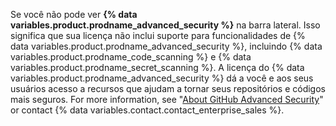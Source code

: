 Se você não pode ver **{% data variables.product.prodname_advanced_security %}** na barra lateral. Isso significa que sua licença não inclui suporte para funcionalidades de {% data variables.product.prodname_advanced_security %}, incluindo {% data variables.product.prodname_code_scanning %} e {% data variables.product.prodname_secret_scanning %}. A licença do {% data variables.product.prodname_advanced_security %} dá a você e aos seus usuários acesso a recursos que ajudam a tornar seus repositórios e códigos mais seguros. For more information, see "[About GitHub Advanced Security](/github/getting-started-with-github/about-github-advanced-security)" or contact {% data variables.contact.contact_enterprise_sales %}.
